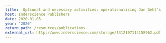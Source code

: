 ```yaml
---
title:  Optional and necessary activities: operationalising Jan Gehl’s analysis of urban space with Foursquare data.
host: Inderscience Publishers
date: 2020-01-05
year: "2020"
return_path: /resources/publications
external_url: http://www.inderscience.com/storage/f312107114158962.pdf
---
```


